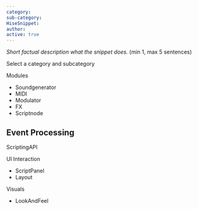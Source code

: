 ```yaml
---
category: 
sub-category: 
HiseSnippet: 
author: 
active: true
---
```

_Short factual description what the snippet does._ (min 1, max 5 sentences)


Select a category and subcategory

Modules
- Soundgenerator
- MIDI
- Modulator
- FX
- Scriptnode

Event Processing
- 

ScriptingAPI

UI Interaction
- ScriptPanel
- Layout

Visuals
- LookAndFeel
